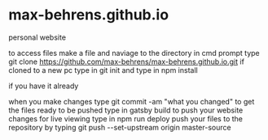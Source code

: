 # max-behrens.github.io
personal website

to access files make a file and naviage to the directory in cmd prompt type
git clone https://github.com/max-behrens/max-behrens.github.io.git
if cloned to a new pc type in git init  and type in npm install

if you have it already 

when you make changes type git commit -am "what you changed"
to get the files ready to be pushed type in gatsby build 
to push your website changes for live viewing type in npm run deploy 
push your files to the repository by typing git push --set-upstream origin master-source
